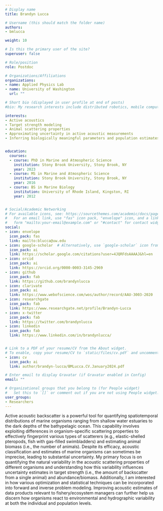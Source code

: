 ```yaml
---
# Display name
title: Brandyn Lucca

# Username (this should match the folder name)
authors:
- bmlucca

weight: 10

# Is this the primary user of the site?
superuser: false

# Role/position
role: Postdoc

# Organizations/Affiliations
organizations:
- name: Applied Physics Lab
- name: University of Washington
  url: ""

# Short bio (displayed in user profile at end of posts)
#bio: My research interests include distributed robotics, mobile computing and programmable matter.

interests:
- Active acoustics
- Target strength modeling
- Animal scattering properties
- Approximating uncertainty in active acoustic measurements
- Inferring biologically meaningful parameters and population estimates from acoustic surveys


education:
  courses:
  - course: PhD in Marine and Atmospheric Science
    institution: Stony Brook University, Stony Brook, NY
    year: 2023
  - course: MS in Marine and Atmospheric Science
    institution: Stony Brook University, Stony Brook, NY
    year: 2016
  - course: BS in Marine Biology
    institution: University of Rhode Island, Kingston, RI
    year: 2012


# Social/Academic Networking
# For available icons, see: https://sourcethemes.com/academic/docs/page-builder/#icons
#   For an email link, use "fas" icon pack, "envelope" icon, and a link in the
#   form "mailto:your-email@example.com" or "#contact" for contact widget.
social:
- icon: envelope
  icon_pack: fas
  link: mailto:blucca@uw.edu
- icon: google-scholar  # Alternatively, use `google-scholar` icon from `ai` icon pack
  icon_pack: ai
  link: https://scholar.google.com/citations?user=4JQRFdsAAAAJ&hl=en
- icon: orcid
  icon_pack: ai
  link: https://orcid.org/0000-0003-3145-2969
- icon: github
  icon_pack: fab
  link: https://github.com/brandynlucca
- icon: clarivate
  icon_pack: ai
  link: https://www.webofscience.com/wos/author/record/AAU-3003-2020
- icon: researchgate
  icon_pack: fab
  link: https://www.researchgate.net/profile/Brandyn-Lucca
- icon: x-twitter
  icon_pack: fab
  link: https://twitter.com/brandynlucca
- icon: linkedin
  icon_pack: fab
  link: https://www.linkedin.com/in/brandynlucca/


# Link to a PDF of your resume/CV from the About widget.
# To enable, copy your resume/CV to `static/files/cv.pdf` and uncomment the lines below.
- icon: cv
  icon_pack: ai
  link: author/brandyn-lucca/BMLucca.CV.January2024.pdf

# Enter email to display Gravatar (if Gravatar enabled in Config)
email: ""

# Organizational groups that you belong to (for People widget)
#   Set this to `[]` or comment out if you are not using People widget.
user_groups:
- Researchers
---
```

Active acoustic backscatter is a powerful tool for quantifying spatiotemporal distributions of marine organisms ranging from shallow water estuaries to the dark depths of the bathypelagic ocean. This capability involves exploiting differences in organism-specific scattering properties to effectively fingerprint various types of scatterers (e.g., elastic-shelled pteropods, fish with gas-filled swimbladders) and estimating animal biomass (i.e., the number of animals). Despite its efficacy, acoustic classification and estimates of marine organisms can sometimes be imprecise, leading to substantial uncertainty. My primary focus is on quantifying the natural variability in the acoustic scattering properties of different organisms and understanding how this variability influences uncertainty estimates in target strength (i.e., the amount of backscatter from a single animal) and abundance/biomass. Additionally, I am interested in how various optimization and statistical techniques can be incorporated into forward and inverse problem modeling. Improving acoustic estimates of data products relevant to fishery/ecosystem managers can further help us discern how organisms react to environmental and hydrographic variability at both the individual and population levels.


